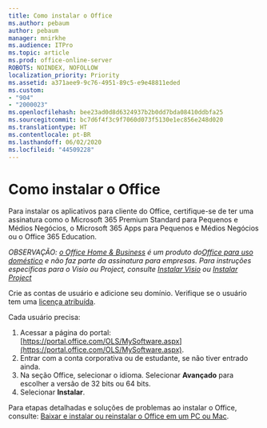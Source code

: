 ```yaml
---
title: Como instalar o Office
ms.author: pebaum
author: pebaum
manager: mnirkhe
ms.audience: ITPro
ms.topic: article
ms.prod: office-online-server
ROBOTS: NOINDEX, NOFOLLOW
localization_priority: Priority
ms.assetid: a371aee9-9c76-4951-89c5-e9e48811eded
ms.custom:
- "904"
- "2000023"
ms.openlocfilehash: bee23ad0d8d6324937b2b0dd7bda08410ddbfa25
ms.sourcegitcommit: bc7d6f4f3c9f7060d073f5130e1ec856e248d020
ms.translationtype: HT
ms.contentlocale: pt-BR
ms.lasthandoff: 06/02/2020
ms.locfileid: "44509228"
---
```

# <a name="how-to-install-office"></a>Como instalar o Office

Para instalar os aplicativos para cliente do Office, certifique-se de ter uma assinatura como o Microsoft 365 Premium Standard para Pequenos e Médios Negócios, o Microsoft 365 Apps para Pequenos e Médios Negócios ou o Office 365 Education.
  
*OBSERVAÇÃO: [ o Office Home & Business](https://products.office.com/home-and-business) é um produto do[Office para uso doméstico](https://support.office.com/article/28cbc8cf-1332-4f04-9123-9b660abb629e?wt.mc_id=Alchemy_ClientDIA) e não faz parte da assinatura para empresas. Para instruções específicas para o Visio ou Project, consulte [Instalar Visio](https://support.office.com/article/f98f21e3-aa02-4827-9167-ddab5b025710) ou [ Instalar Project](https://support.office.com/article/7059249b-d9fe-4d61-ab96-5c5bf435f281)*

Crie as contas de usuário e adicione seu domínio. Verifique se o usuário tem uma [licença atribuída](https://docs.microsoft.com/microsoft-365/admin/add-users/add-users).

Cada usuário precisa:

1. Acessar a página do portal: [https://portal.office.com/OLS/MySoftware.aspx](https://portal.office.com/OLS/MySoftware.aspx).
2. Entrar com a conta corporativa ou de estudante, se não tiver entrado ainda.
3. Na seção Office, selecionar o idioma. Selecionar **Avançado** para escolher a versão de 32 bits ou 64 bits.
4. Selecionar **Instalar**.

Para etapas detalhadas e soluções de problemas ao instalar o Office, consulte: [Baixar e instalar ou reinstalar o Office em um PC ou Mac](https://support.office.com/article/4414eaaf-0478-48be-9c42-23adc4716658?wt.mc_id=Alchemy_ClientDIA).
